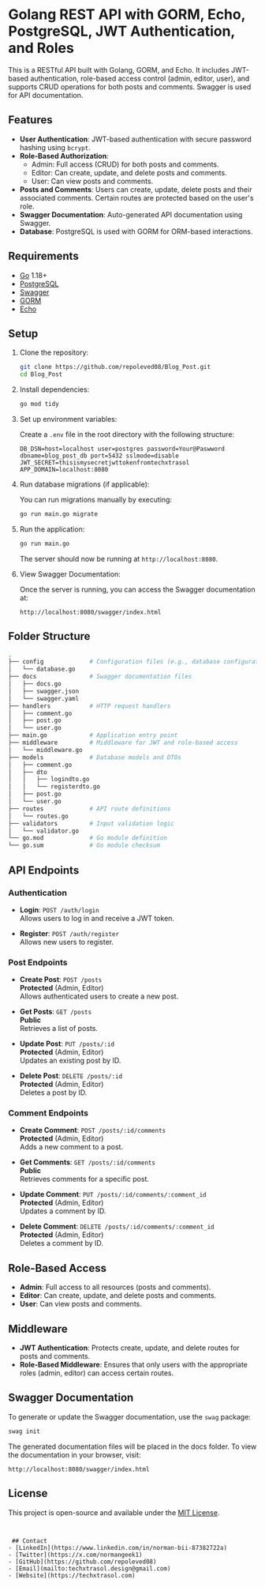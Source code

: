 # Golang REST API with GORM, Echo, PostgreSQL, JWT Authentication, and Roles

This is a RESTful API built with Golang, GORM, and Echo. It includes JWT-based authentication, role-based access control (admin, editor, user), and supports CRUD operations for both posts and comments. Swagger is used for API documentation.

## Features

- **User Authentication**: JWT-based authentication with secure password hashing using `bcrypt`.
- **Role-Based Authorization**:
  - Admin: Full access (CRUD) for both posts and comments.
  - Editor: Can create, update, and delete posts and comments.
  - User: Can view posts and comments.
- **Posts and Comments**: Users can create, update, delete posts and their associated comments. Certain routes are protected based on the user's role.
- **Swagger Documentation**: Auto-generated API documentation using Swagger.
- **Database**: PostgreSQL is used with GORM for ORM-based interactions.

## Requirements

- [Go](https://golang.org/dl/) 1.18+
- [PostgreSQL](https://www.postgresql.org/download/)
- [Swagger](https://swagger.io/)
- [GORM](https://gorm.io/)
- [Echo](https://echo.labstack.com/)

## Setup

1. Clone the repository:

    ```bash
    git clone https://github.com/repoleved08/Blog_Post.git
    cd Blog_Post
    ```

2. Install dependencies:

    ```bash
    go mod tidy
    ```

3. Set up environment variables:

    Create a `.env` file in the root directory with the following structure:

    ```env
    DB_DSN=host=localhost user=postgres password=Your@Paswword dbname=blog_post_db port=5432 sslmode=disable
    JWT_SECRET=thisismysecretjwttokenfromtechxtrasol
    APP_DOMAIN=localhost:8080
    ```

4. Run database migrations (if applicable):

    You can run migrations manually by executing:

    ```bash
    go run main.go migrate
    ```

5. Run the application:

    ```bash
    go run main.go
    ```

    The server should now be running at `http://localhost:8080`.

6. View Swagger Documentation:

    Once the server is running, you can access the Swagger documentation at:

    ```
    http://localhost:8080/swagger/index.html
    ```

## Folder Structure

```bash
.
├── config             # Configuration files (e.g., database configuration)
│   └── database.go
├── docs               # Swagger documentation files
│   ├── docs.go
│   ├── swagger.json
│   └── swagger.yaml
├── handlers           # HTTP request handlers
│   ├── comment.go
│   ├── post.go
│   └── user.go
├── main.go            # Application entry point
├── middleware         # Middleware for JWT and role-based access
│   └── middleware.go
├── models             # Database models and DTOs
│   ├── comment.go
│   ├── dto
│   │   ├── logindto.go
│   │   └── registerdto.go
│   ├── post.go
│   └── user.go
├── routes             # API route definitions
│   └── routes.go
├── validators         # Input validation logic
│   └── validator.go
└── go.mod             # Go module definition
└── go.sum             # Go module checksum

```
## API Endpoints

### Authentication

- **Login**: `POST /auth/login`  
  Allows users to log in and receive a JWT token.

- **Register**: `POST /auth/register`  
  Allows new users to register.

### Post Endpoints

- **Create Post**: `POST /posts`  
  **Protected** (Admin, Editor)  
  Allows authenticated users to create a new post.

- **Get Posts**: `GET /posts`  
  **Public**  
  Retrieves a list of posts.

- **Update Post**: `PUT /posts/:id`  
  **Protected** (Admin, Editor)  
  Updates an existing post by ID.

- **Delete Post**: `DELETE /posts/:id`  
  **Protected** (Admin, Editor)  
  Deletes a post by ID.

### Comment Endpoints

- **Create Comment**: `POST /posts/:id/comments`  
  **Protected** (Admin, Editor)  
  Adds a new comment to a post.

- **Get Comments**: `GET /posts/:id/comments`  
  **Public**  
  Retrieves comments for a specific post.

- **Update Comment**: `PUT /posts/:id/comments/:comment_id`  
  **Protected** (Admin, Editor)  
  Updates a comment by ID.

- **Delete Comment**: `DELETE /posts/:id/comments/:comment_id`  
  **Protected** (Admin, Editor)  
  Deletes a comment by ID.

## Role-Based Access

- **Admin**: Full access to all resources (posts and comments).
- **Editor**: Can create, update, and delete posts and comments.
- **User**: Can view posts and comments.

## Middleware

- **JWT Authentication**: Protects create, update, and delete routes for posts and comments.
- **Role-Based Middleware**: Ensures that only users with the appropriate roles (admin, editor) can access certain routes.

## Swagger Documentation

To generate or update the Swagger documentation, use the `swag` package:

```bash
swag init
```
The generated documentation files will be placed in the docs folder. To view the documentation in your browser, visit:

```
http://localhost:8080/swagger/index.html
```

## License

This project is open-source and available under the [MIT License](LICENSE).
```


 ## Contact
- [LinkedIn](https://www.linkedin.com/in/norman-bii-87382722a)
- [Twitter](https://x.com/normangeek1)
- [GitHub](https://github.com/repoleved08)
- [Email](mailto:techxtrasol.design@gmail.com)
- [Website](https://techxtrasol.com)

